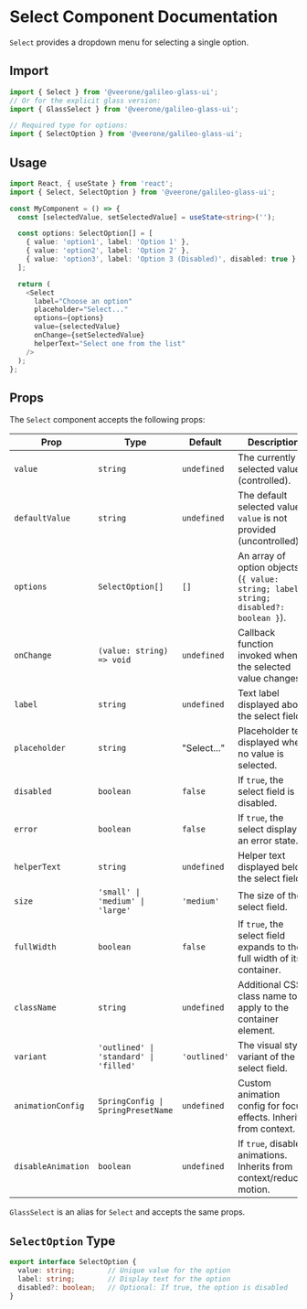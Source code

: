 # Select Component Documentation

`Select` provides a dropdown menu for selecting a single option.

## Import

```typescript
import { Select } from '@veerone/galileo-glass-ui';
// Or for the explicit glass version:
import { GlassSelect } from '@veerone/galileo-glass-ui';

// Required type for options:
import { SelectOption } from '@veerone/galileo-glass-ui';
```

## Usage

```typescript jsx
import React, { useState } from 'react';
import { Select, SelectOption } from '@veerone/galileo-glass-ui';

const MyComponent = () => {
  const [selectedValue, setSelectedValue] = useState<string>('');

  const options: SelectOption[] = [
    { value: 'option1', label: 'Option 1' },
    { value: 'option2', label: 'Option 2' },
    { value: 'option3', label: 'Option 3 (Disabled)', disabled: true },
  ];

  return (
    <Select
      label="Choose an option"
      placeholder="Select..."
      options={options}
      value={selectedValue}
      onChange={setSelectedValue}
      helperText="Select one from the list"
    />
  );
};
```

## Props

The `Select` component accepts the following props:

| Prop             | Type                                    | Default       | Description                                                          |
| ---------------- | --------------------------------------- | ------------- | -------------------------------------------------------------------- |
| `value`          | `string`                                | `undefined`   | The currently selected value (controlled).                             |
| `defaultValue`   | `string`                                | `undefined`   | The default selected value if `value` is not provided (uncontrolled). |
| `options`        | `SelectOption[]`                        | `[]`          | An array of option objects (`{ value: string; label: string; disabled?: boolean }`). |
| `onChange`       | `(value: string) => void`               | `undefined`   | Callback function invoked when the selected value changes.           |
| `label`          | `string`                                | `undefined`   | Text label displayed above the select field.                         |
| `placeholder`    | `string`                                | "Select..." | Placeholder text displayed when no value is selected.                |
| `disabled`       | `boolean`                               | `false`       | If `true`, the select field is disabled.                             |
| `error`          | `boolean`                               | `false`       | If `true`, the select displays an error state.                       |
| `helperText`     | `string`                                | `undefined`   | Helper text displayed below the select field.                        |
| `size`           | `'small' \| 'medium' \| 'large'`         | `'medium'`    | The size of the select field.                                        |
| `fullWidth`      | `boolean`                               | `false`       | If `true`, the select field expands to the full width of its container. |
| `className`      | `string`                                | `undefined`   | Additional CSS class name to apply to the container element.       |
| `variant`        | `'outlined' \| 'standard' \| 'filled'` | `'outlined'`  | The visual style variant of the select field.                        |
| `animationConfig`| `SpringConfig \| SpringPresetName`       | `undefined`   | Custom animation config for focus effects. Inherits from context.    |
| `disableAnimation`| `boolean`                               | `undefined`   | If `true`, disables animations. Inherits from context/reduced motion. |

`GlassSelect` is an alias for `Select` and accepts the same props.

## `SelectOption` Type

```typescript
export interface SelectOption {
  value: string;        // Unique value for the option
  label: string;        // Display text for the option
  disabled?: boolean;   // Optional: If true, the option is disabled
}
``` 